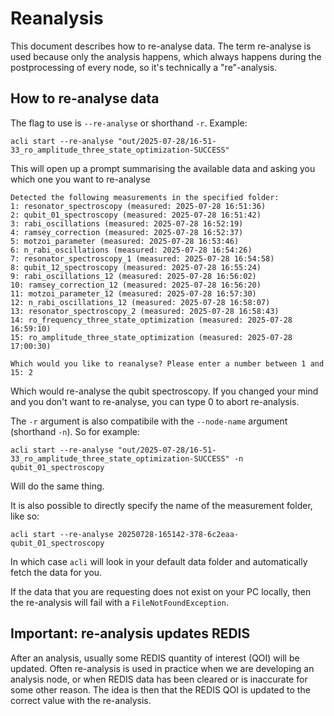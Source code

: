 # Reanalysis

This document describes how to re-analyse data. The term re-analyse is used because only the analysis happens, which always happens during the postprocessing of every node, so it's technically a "re"-analysis.

## How to re-analyse data
The flag to use is `--re-analyse` or shorthand `-r`. Example:

```
acli start --re-analyse "out/2025-07-28/16-51-33_ro_amplitude_three_state_optimization-SUCCESS"
```

This will open up a prompt summarising the available data and asking you which one you want to re-analyse
```
Detected the following measurements in the specified folder:
1: resonator_spectroscopy (measured: 2025-07-28 16:51:36)
2: qubit_01_spectroscopy (measured: 2025-07-28 16:51:42)
3: rabi_oscillations (measured: 2025-07-28 16:52:19)
4: ramsey_correction (measured: 2025-07-28 16:52:37)
5: motzoi_parameter (measured: 2025-07-28 16:53:46)
6: n_rabi_oscillations (measured: 2025-07-28 16:54:26)
7: resonator_spectroscopy_1 (measured: 2025-07-28 16:54:58)
8: qubit_12_spectroscopy (measured: 2025-07-28 16:55:24)
9: rabi_oscillations_12 (measured: 2025-07-28 16:56:02)
10: ramsey_correction_12 (measured: 2025-07-28 16:56:20)
11: motzoi_parameter_12 (measured: 2025-07-28 16:57:30)
12: n_rabi_oscillations_12 (measured: 2025-07-28 16:58:07)
13: resonator_spectroscopy_2 (measured: 2025-07-28 16:58:43)
14: ro_frequency_three_state_optimization (measured: 2025-07-28 16:59:10)
15: ro_amplitude_three_state_optimization (measured: 2025-07-28 17:00:30)

Which would you like to reanalyse? Please enter a number between 1 and 15: 2
```
Which would re-analyse the qubit spectroscopy. If you changed your mind and you don't want to re-analyse, you can type 0 to abort re-analysis.

The `-r` argument is also compatibile with the `--node-name` argument (shorthand `-n`). So for example:

```
acli start --re-analyse "out/2025-07-28/16-51-33_ro_amplitude_three_state_optimization-SUCCESS" -n qubit_01_spectroscopy
```

Will do the same thing.

It is also possible to directly specify the name of the measurement folder, like so:
```
acli start --re-analyse 20250728-165142-378-6c2eaa-qubit_01_spectroscopy
```
In which case `acli` will look in your default data folder and automatically fetch the data for you.

If the data that you are requesting does not exist on your PC locally, then the re-analysis will fail with a `FileNotFoundException`.

## Important: re-analysis updates REDIS
After an analysis, usually some REDIS quantity of interest (QOI) will be updated. Often re-analysis is used in practice when we
are developing an analysis node, or when REDIS data has been cleared or is inaccurate for some other reason. The idea is then that
the REDIS QOI is updated to the correct value with the re-analysis.